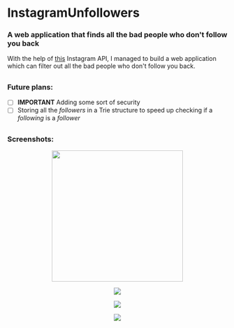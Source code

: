 # InstagramUnfollowers
### A web application that finds all the bad people who don't follow you back

With the help of [this](https://github.com/LevPasha/Instagram-API-python) Instagram API, I managed to build a web application which can filter out all the bad people who don't follow you back.

##
### Future plans:
- [ ] **IMPORTANT** Adding some sort of security
- [ ] Storing all the *followers* in a Trie structure to speed up checking if a *following* is a *follower*

##
### Screenshots:
<p align="center">
  <img src = "https://i.imgur.com/xuSs1fw.png" height="300px"/>
</p>
<p align="center">
  <img src = "https://i.imgur.com/xPlIyrS.png"/>
</p>
<p align="center">
  <img src = "https://i.imgur.com/mQP5ZfK.png"/>
</p>
<p align="center">
  <img src = "https://i.imgur.com/i7TxXKD.png"/>
</p>